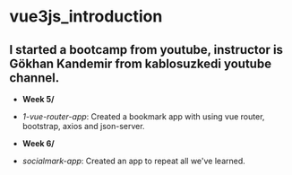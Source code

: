 # vue3js_introduction
## I started a bootcamp from youtube, instructor is Gökhan Kandemir from kablosuzkedi youtube channel.


- **Week 5/**
- *1-vue-router-app*: Created a bookmark app with using vue router, bootstrap, axios and json-server.

- **Week 6/**
- *socialmark-app*: Created an app to repeat all we've learned. 